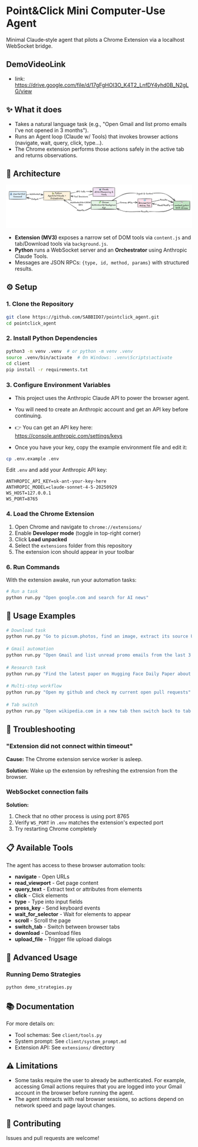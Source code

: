 # Point&Click Mini Computer‑Use Agent

Minimal Claude‑style agent that pilots a Chrome Extension via a localhost WebSocket bridge.

## DemoVideoLink

- link: https://drive.google.com/file/d/17gFgHOI3O_K4T2_LnfDY4yhd0B_N2gLG/view

## ✨ What it does

- Takes a natural language task (e.g., "Open Gmail and list promo emails I've not opened in 3 months").
- Runs an Agent loop (Claude w/ Tools) that invokes browser actions (navigate, wait, query, click, type…).
- The Chrome extension performs those actions safely in the active tab and returns observations.

## 🧩 Architecture

![alt text](Architecture.png)

- **Extension (MV3)** exposes a narrow set of DOM tools via `content.js` and tab/Download tools via `background.js`.
- **Python** runs a WebSocket server and an **Orchestrator** using Anthropic Claude Tools.
- Messages are JSON RPCs: `{type, id, method, params}` with structured results.

## ⚙️ Setup

### 1. Clone the Repository
```bash
git clone https://github.com/SABBIDO7/pointclick_agent.git
cd pointclick_agent
```

### 2. Install Python Dependencies
```bash
python3 -m venv .venv  # or python -m venv .venv
source .venv/bin/activate  # On Windows: .venv\Scripts\activate
cd client
pip install -r requirements.txt
```

### 3. Configure Environment Variables

- This project uses the Anthropic Claude API to power the browser agent.
- You will need to create an Anthropic account and get an API key before continuing.

- 👉 You can get an API key here: https://console.anthropic.com/settings/keys

- Once you have your key, copy the example environment file and edit it:

```bash
cp .env.example .env
```

Edit `.env` and add your Anthropic API key:
```
ANTHROPIC_API_KEY=sk-ant-your-key-here
ANTHROPIC_MODEL=claude-sonnet-4-5-20250929
WS_HOST=127.0.0.1
WS_PORT=8765
```

### 4. Load the Chrome Extension

1. Open Chrome and navigate to `chrome://extensions/`
2. Enable **Developer mode** (toggle in top-right corner)
3. Click **Load unpacked**
4. Select the `extensions` folder from this repository
5. The extension icon should appear in your toolbar

### 6. Run Commands

With the extension awake, run your automation tasks:

```bash
# Run a task
python run.py "Open google.com and search for AI news"
```

## 🚀 Usage Examples

```bash
# Download task
python run.py "Go to picsum.photos, find an image, extract its source URL, and download it"

# Gmail automation
python run.py "Open Gmail and list unread promo emails from the last 3 months" 

# Research task
python run.py "Find the latest paper on Hugging Face Daily Paper about UI Agents"

# Multi-step workflow
python run.py "Open my github and check my current open pull requests"

# Tab switch
python run.py "Open wikipedia.com in a new tab then switch back to tab 0"

```

## 🔧 Troubleshooting

### "Extension did not connect within timeout"

**Cause:** The Chrome extension service worker is asleep.

**Solution:** Wake up the extension by refreshing the extrension from the browser.

### WebSocket connection fails

**Solution:** 
1. Check that no other process is using port 8765
2. Verify `WS_PORT` in `.env` matches the extension's expected port
3. Try restarting Chrome completely

## 📋 Available Tools

The agent has access to these browser automation tools:

- **navigate** - Open URLs
- **read_viewport** - Get page content
- **query_text** - Extract text or attributes from elements
- **click** - Click elements
- **type** - Type into input fields
- **press_key** - Send keyboard events
- **wait_for_selector** - Wait for elements to appear
- **scroll** - Scroll the page
- **switch_tab** - Switch between browser tabs
- **download** - Download files
- **upload_file** - Trigger file upload dialogs

## 📝 Advanced Usage

### Running Demo Strategies
```bash
python demo_strategies.py
```

## 📚 Documentation

For more details on:
- Tool schemas: See `client/tools.py`
- System prompt: See `client/system_prompt.md`
- Extension API: See `extensions/` directory

## ⚠️ Limitations

- Some tasks require the user to already be authenticated. For example, accessing Gmail actions requires that you are logged into your Gmail account in the browser before running the agent.
- The agent interacts with real browser sessions, so actions depend on network speed and page layout changes.

## 🤝 Contributing

Issues and pull requests are welcome!